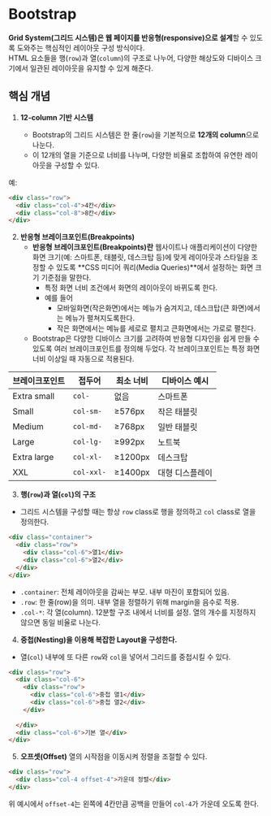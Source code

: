 # Bootstrap
**Grid System(그리드 시스템)은 웹 페이지를 반응형(responsive)으로 설계**할 수 있도록 도와주는 핵심적인 레이아웃 구성 방식이다.   
HTML 요소들을 행(`row`)과 열(`column`)의 구조로 나누어, 다양한 해상도와 디바이스 크기에서 일관된 레이아웃을 유지할 수 있게 해준다.


## 핵심 개념

1. **12-column 기반 시스템**

	- Bootstrap의 그리드 시스템은 한 줄(`row`)을 기본적으로 **12개의 column**으로 나눈다. 
	- 이 12개의 열을 기준으로 너비를 나누며, 다양한 비율로 조합하여 유연한 레이아웃을 구성할 수 있다.

예:

```html
<div class="row">
  <div class="col-4">4칸</div>
  <div class="col-8">8칸</div>
</div>
```

2. **반응형 브레이크포인트(Breakpoints)**
   - **반응형 브레이크포인트(Breakpoints)란** 웹사이트나 애플리케이션이 다양한 화면 크기(예: 스마트폰, 태블릿, 데스크탑 등)에 맞게 레이아웃과 스타일을 조정할 수 있도록 **CSS 미디어 쿼리(Media Queries)**에서 설정하는 화면 크기 기준점을 말한다.  
     - 특정 화면 너비 조건에서 화면의 레이아웃이 바뀌도록 한다.
     - 예를 들어
       - 모바일화면(작은화면)에서는 메뉴가 숨겨지고, 데스크탑(큰 화면)에서는 메뉴가 펼쳐지도록한다. 
       - 작은 화면에서는 메뉴를 세로로 펼치고 큰화면에서는 가로로 펼친다.
   - Bootstrap은 다양한 디바이스 크기를 고려하여 반응형 디자인을 쉽게 만들 수 있도록 여러 브레이크포인트를 정의해 두었다. 각 브레이크포인트는 특정 화면 너비 이상일 때 자동으로 적용된다.

| 브레이크포인트  | 접두어     | 최소 너비 | 디바이스 예시|
| --------------- | ---------- | --------- | ------------ |
| Extra small     | `col-`     | 없음      | 스마트폰     |
| Small           | `col-sm-`  | ≥576px    | 작은 태블릿  |
| Medium          | `col-md-`  | ≥768px    | 일반 태블릿  |
| Large           | `col-lg-`  | ≥992px    | 노트북       |
| Extra large     | `col-xl-`  | ≥1200px   | 데스크탑     |
| XXL             | `col-xxl-` | ≥1400px   | 대형 디스플레이 |


3. **행(`row`)과 열(`col`)의 구조**
  - 그리드 시스템을 구성할 때는 항상 `row` class로 행을 정의하고 `col` class로 열을 정의한다.

  ```html
  <div class="container">
    <div class="row">
      <div class="col-6">열1</div>
      <div class="col-6">열2</div>
    </div>
  </div>
  ```

  - `.container`: 전체 레이아웃을 감싸는 부모. 내부 마진이 포함되어 있음.
  - `.row`: 한 줄(row)을 의미. 내부 열을 정렬하기 위해 margin을 음수로 적용.
  - `.col-*`: 각 열(column). 12분할 구조 내에서 너비를 설정. 열의 개수를 지정하지 않으면 동일 비율로 나눈다.

4. **중첩(Nesting)을 이용해 복잡한 Layout을 구성한다.**

- 열(`col`) 내부에 또 다른 `row`와 `col`을 넣어서 그리드를 중첩시킬 수 있다.

```html
<div class="row">
  <div class="col-6">
    <div class="row">
      <div class="col-6">중첩 열1</div>
      <div class="col-6">중첩 열2</div>
    </div>
    
  </div>
  <div class="col-6">기본 열</div>
</div>
```

5. **오프셋(Offset)**
열의 시작점을 이동시켜 정렬을 조절할 수 있다.

```html
<div class="row">
  <div class="col-4 offset-4">가운데 정렬</div>
</div>
```

위 예시에서 `offset-4`는 왼쪽에 4칸만큼 공백을 만들어 `col-4`가 가운데 오도록 한다.